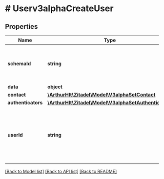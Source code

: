 # # Userv3alphaCreateUser

## Properties

Name | Type | Description | Notes
------------ | ------------- | ------------- | -------------
**schemaId** | **string** | Define the schema the user&#39;s data schema by providing it&#39;s ID. |
**data** | **object** |  | [optional]
**contact** | [**\ArthurHlt\Zitadel\Model\V3alphaSetContact**](V3alphaSetContact.md) |  | [optional]
**authenticators** | [**\ArthurHlt\Zitadel\Model\V3alphaSetAuthenticators**](V3alphaSetAuthenticators.md) |  | [optional]
**userId** | **string** | Optionally set a unique identifier of the user. If unset, ZITADEL will take care of it. | [optional]

[[Back to Model list]](../../README.md#models) [[Back to API list]](../../README.md#endpoints) [[Back to README]](../../README.md)
